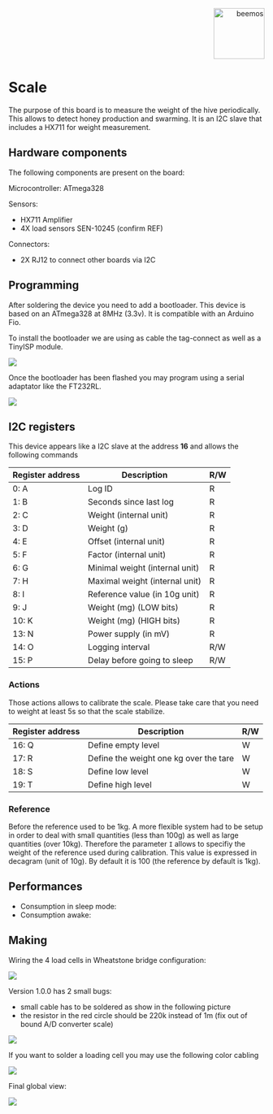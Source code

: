 <p align="right">
<a href="https://hackuarium.github.io/beemos/">
<img border="0" alt="beemos" src="https://github.com/Hackuarium/beemos/raw/master/common/images/logoBeeMoS.png" width="100">
</a>
</p>

# Scale

The purpose of this board is to measure the weight of the hive periodically. This allows to detect honey production and swarming. It is an I2C slave that includes a HX711 for weight measurement.

## Hardware components

The following components are present on the board:

Microcontroller: ATmega328

Sensors:

- HX711 Amplifier
- 4X load sensors SEN-10245 (confirm REF)

Connectors:

- 2X RJ12 to connect other boards via I2C

## Programming

After soldering the device you need to add a bootloader.
This device is based on an ATmega328 at 8MHz (3.3v). It is compatible
with an Arduino Fio.

To install the bootloader we are using as cable the tag-connect as well as
a TinyISP module.

<img src="docs/TC2030-IDC-NL.jpg" />

Once the bootloader has been flashed you may program using a serial
adaptator like the FT232RL.

<img src="docs/FT232RL.jpg" />

## I2C registers

This device appears like a I2C slave at the address **16** and allows the following commands

| Register address | Description                    | R/W |
| ---------------- | ------------------------------ | --- |
| 0: A             | Log ID                         | R   |
| 1: B             | Seconds since last log         | R   |
| 2: C             | Weight (internal unit)         | R   |
| 3: D             | Weight (g)                     | R   |
| 4: E             | Offset (internal unit)         | R   |
| 5: F             | Factor (internal unit)         | R   |
| 6: G             | Minimal weight (internal unit) | R   |
| 7: H             | Maximal weight (internal unit) | R   |
| 8: I             | Reference value (in 10g unit)  | R   |
| 9: J             | Weight (mg) (LOW bits)         | R   |
| 10: K            | Weight (mg) (HIGH bits)        | R   |
| 13: N            | Power supply (in mV)           | R   |
| 14: O            | Logging interval               | R/W |
| 15: P            | Delay before going to sleep    | R/W |

### Actions

Those actions allows to calibrate the scale. Please take care that you need to weight
at least 5s so that the scale stabilize.

| Register address | Description                            | R/W |
| ---------------- | -------------------------------------- | --- |
| 16: Q            | Define empty level                     | W   |
| 17: R            | Define the weight one kg over the tare | W   |
| 18: S            | Define low level                       | W   |
| 19: T            | Define high level                      | W   |

### Reference

Before the reference used to be 1kg. A more flexible system had to be
setup in order to deal with small quantities (less than 100g) as well
as large quantities (over 10kg). Therefore the parameter `I` allows to
specifiy the weight of the reference used during calibration.
This value is expressed in decagram (unit of 10g). By default it is
100 (the reference by default is 1kg).

## Performances

- Consumption in sleep mode:
- Consumption awake:

## Making

Wiring the 4 load cells in Wheatstone bridge configuration:

<img src="docs/loadCellsWiring.png" />

Version 1.0.0 has 2 small bugs:

- small cable has to be soldered as show in the following picture
- the resistor in the red circle should be 220k instead of 1m (fix out of bound A/D converter scale)

<img src="docs/board100.jpg" />

If you want to solder a loading cell you may use the following color cabling

<img src="docs/loadcell.jpg" />

Final global view:

<img src="docs/full.jpg" />
